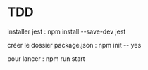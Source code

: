 # TDD

 installer jest : npm install --save-dev jest 

 créer le dossier package.json : npm init -- yes 

pour lancer : npm run start 
